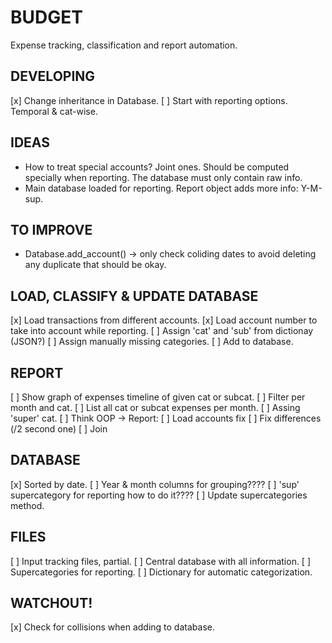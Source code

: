 # BUDGET
Expense tracking, classification and report automation.

## DEVELOPING
[x] Change inheritance in Database.
[ ] Start with reporting options. Temporal & cat-wise.

## IDEAS
* How to treat special accounts? Joint ones. Should be computed specially
  when reporting. The database must only contain raw info.
* Main database loaded for reporting. Report object adds more info: Y-M-sup.

## TO IMPROVE
* Database.add_account() -> only check coliding dates to avoid deleting any
  duplicate that should be okay.

## LOAD, CLASSIFY & UPDATE DATABASE
[x] Load transactions from different accounts.
[x] Load account number to take into account while reporting.
[ ] Assign 'cat' and 'sub' from dictionay (JSON?)
[ ] Assign manually missing categories.
[ ] Add to database.

## REPORT 
[ ] Show graph of expenses timeline of given cat or subcat.
[ ] Filter per month and cat.
[ ] List all cat or subcat expenses per month.
[ ] Assing 'super' cat.
[ ] Think OOP -> Report: 
 [ ] Load accounts fix
 [ ] Fix differences (/2 second one)
 [ ] Join
 
## DATABASE
[x] Sorted by date.
[ ] Year & month columns for grouping????
[ ] 'sup' supercategory for reporting how to do it????
[ ] Update supercategories method.

## FILES
[ ] Input tracking files, partial.
[ ] Central database with all information.
[ ] Supercategories for reporting.
[ ] Dictionary for automatic categorization.

## WATCHOUT!
[x] Check for collisions when adding to database.
